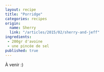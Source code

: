 ```yaml
---
layout: recipe
title: "Porridge"
categories: recipes
origin: 
  name: Sherry
  link: "/articles/2015/02/sherry-and-jeff"
ingredients:
 - 200gr d'avoine
 - une pincée de sel
published: true
---
```


À venir :)